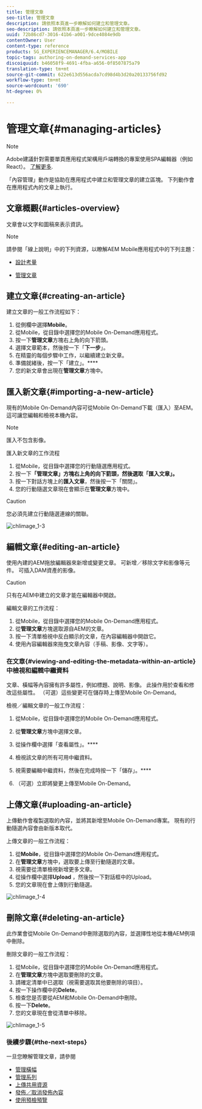 ```yaml
---
title: 管理文章
seo-title: 管理文章
description: 請依照本頁進一步瞭解如何建立和管理文章。
seo-description: 請依照本頁進一步瞭解如何建立和管理文章。
uuid: 72b86cd7-3016-41b6-a001-9dce4084e9db
contentOwner: User
content-type: reference
products: SG_EXPERIENCEMANAGER/6.4/MOBILE
topic-tags: authoring-on-demand-services-app
discoiquuid: b46058f9-4691-4fba-a656-0f8507875a79
translation-type: tm+mt
source-git-commit: 622e613d556acda7cd98d4b3d20a20133756fd92
workflow-type: tm+mt
source-wordcount: '690'
ht-degree: 0%

---
```



# 管理文章{#managing-articles}

>[!NOTE]
>
>Adobe建議針對需要單頁應用程式架構用戶端轉換的專案使用SPA編輯器（例如React）。 [了解更多](/help/sites-developing/spa-overview.md).

「內容管理」動作是協助在應用程式中建立和管理文章的建立區塊。 下列動作會在應用程式內的文章上執行。

## 文章概觀{#articles-overview}

文章會以文字和圖稿來表示資訊。

>[!NOTE]
>
>請參閱「線上說明」中的下列資源，以瞭解AEM Mobile應用程式中的下列主題：
>
>* [設計考量](https://helpx.adobe.com/digital-publishing-solution/help/design-app.html)
   >
   >
* [管理文章](https://helpx.adobe.com/digital-publishing-solution/help/creating-articles.html)

>



## 建立文章{#creating-an-article}

建立文章的一般工作流程如下：

1. 從側欄中選擇&#x200B;**Mobile**。
1. 從Mobile，從目錄中選擇您的Mobile On-Demand應用程式。
1. 按一下&#x200B;**管理文章**&#x200B;方塊右上角的向下箭頭。
1. 選擇文章範本，然後按一下「**下一步**」。
1. 在精靈的每個步驟中工作，以繼續建立新文章。
1. 準備就緒後，按一下「建立」。****
1. 您的新文章會出現在&#x200B;**管理文章**&#x200B;方塊中。

## 匯入新文章{#importing-a-new-article}

現有的Mobile On-Demand內容可從Mobile On-Demand下載（匯入）至AEM。 這可讓您編輯和檢視本機內容。

>[!NOTE]
>
>匯入不包含影像。

匯入新文章的工作流程

1. 從Mobile，從目錄中選擇您的行動隨選應用程式。
1. 按一下&#x200B;**「管理文章」方塊右上角的向下箭頭，然後選取「匯入文章」。**
1. 按一下對話方塊上的&#x200B;**匯入文章**，然後按一下「關閉」。
1. 您的行動隨選文章現在會顯示在&#x200B;**管理文章**&#x200B;方塊中。

>[!CAUTION]
>
>您必須先建立行動隨選連線的關聯。

![chlimage_1-3](assets/chlimage_1-3.gif)

## 編輯文章{#editing-an-article}

使用內建的AEM拖放編輯器來新增或變更文章。 可新增／移除文字和影像等元件。 可插入DAM資產的影像。

>[!CAUTION]
>
>只有在AEM中建立的文章才能在編輯器中開啟。

編輯文章的工作流程：

1. 從Mobile，從目錄中選擇您的Mobile On-Demand應用程式。
1. 從&#x200B;**管理文章**&#x200B;方塊選取源自AEM的文章。
1. 按一下清單檢視中反白顯示的文章，在內容編輯器中開啟它。
1. 使用內容編輯器來拖曳文章內容（手稿、影像、文字等）。

### 在文章{#viewing-and-editing-the-metadata-within-an-article}中檢視和編輯中繼資料

文章、橫幅等內容擁有許多屬性，例如標題、說明、影像。 此操作用於查看和修改這些屬性。 （可選）這些變更可在儲存時上傳至Mobile On-Demand。

檢視／編輯文章的一般工作流程：

1. 從Mobile，從目錄中選擇您的Mobile On-Demand應用程式。
1. 從&#x200B;**管理文章**&#x200B;方塊中選擇文章。

1. 從操作欄中選擇「查看屬性」。****
1. 檢視該文章的所有可用中繼資料。
1. 視需要編輯中繼資料，然後在完成時按一下「儲存」。****
1. （可選）立即將變更上傳至Mobile On-Demand。

## 上傳文章{#uploading-an-article}

上傳動作會複製選取的內容，並將其新增至Mobile On-Demand專案。 現有的行動隨選內容會由新版本取代。

上傳文章的一般工作流程：

1. 從&#x200B;**Mobile**，從目錄中選擇您的Mobile On-Demand應用程式。
1. 在&#x200B;**管理文章**&#x200B;方塊中，選取要上傳至行動隨選的文章。
1. 視需要從清單檢視新增更多文章。
1. 從操作欄中選擇&#x200B;**Upload** ，然後按一下對話框中的Upload。
1. 您的文章現在會上傳到行動隨選。

![chlimage_1-4](assets/chlimage_1-4.gif)

## 刪除文章{#deleting-an-article}

此作業會從Mobile On-Demand中刪除選取的內容，並選擇性地從本機AEM例項中刪除。

刪除文章的一般工作流程：

1. 從Mobile，從目錄中選擇您的Mobile On-Demand應用程式。
1. 在&#x200B;**管理文章**&#x200B;方塊中選取要刪除的文章。
1. 請確定清單中已選取（視需要選取其他要刪除的項目）。
1. 按一下操作欄中的&#x200B;**Delete**。
1. 檢查您是否要從AEM和Mobile On-Demand中刪除。
1. 按一下&#x200B;**Delete**。
1. 您的文章現在會從清單中移除。

![chlimage_1-5](assets/chlimage_1-5.gif)

### 後續步驟{#the-next-steps}

一旦您瞭解管理文章，請參閱

* [管理橫幅](/help/mobile/mobile-on-demand-managing-banners.md)
* [管理系列](/help/mobile/mobile-on-demand-managing-collections.md)
* [上傳共用資源](/help/mobile/mobile-on-demand-shared-resources.md)
* [發佈／取消發佈內容](/help/mobile/mobile-on-demand-publishing-unpublishing.md)
* [使用預檢預覽](/help/mobile/aem-mobile-manage-ondemand-services.md)
